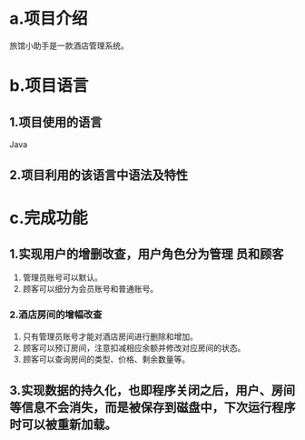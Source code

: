 # a.项目介绍  

旅馆小助手是一款酒店管理系统。



# b.项目语言

## 1.项目使用的语言  

Java

## 2.项目利用的该语言中语法及特性



# c.完成功能  

## 1.实现用户的增删改查，用户**角色**分为管理 员和顾客

1. 管理员账号可以默认。
2. 顾客可以细分为会员账号和普通账号。



### 2.酒店**房间**的增幅改查

1. 只有管理员账号才能对酒店房间进行删除和增加。
2. 顾客可以预订房间，注意扣减相应余额并修改对应房间的状态。
3. 顾客可以查询房间的类型、价格、剩余数量等。



## 3.实现数据的**持久化**，也即程序关闭之后，用户、房间等信息不会消失，而是被保存到磁盘中，下次运行程序时可以被重新加载。

















 